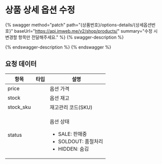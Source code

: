 # 상품 상세 옵션 수정

{% swagger method="patch" path="{상품번호}/options-details/{상세옵션번호}" baseUrl="https://api.imweb.me/v2/shop/products/" summary="수정 시 변경할 항목만 전달해주세요." %}
{% swagger-description %}

{% endswagger-description %}
{% endswagger %}

## 요청 데이터

<table><thead><tr><th>항목</th><th data-type="select">타입</th><th>설명</th></tr></thead><tbody><tr><td>price</td><td></td><td>옵션 가격</td></tr><tr><td>stock</td><td></td><td>옵션 재고</td></tr><tr><td>stock_sku</td><td></td><td>재고관리 코드(SKU)</td></tr><tr><td>status</td><td></td><td><p>옵션 상태</p><ul><li>SALE: 판매중</li><li>SOLDOUT: 품절처리</li><li>HIDDEN: 숨김</li></ul></td></tr></tbody></table>

###
